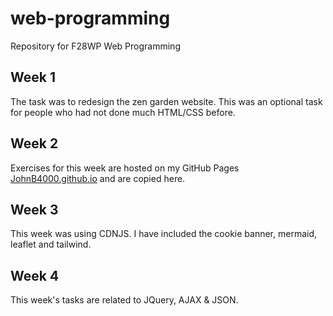 # web-programming
Repository for F28WP Web Programming

## Week 1
The task was to redesign the zen garden website. This was an optional task for people who had not done much HTML/CSS before.

## Week 2
Exercises for this week are hosted on my GitHub Pages [JohnB4000.github.io](JohnB4000.github.io) and are copied here.

## Week 3
This week was using CDNJS. I have included the cookie banner, mermaid, leaflet and tailwind.

## Week 4
This week's tasks are related to JQuery, AJAX & JSON.
